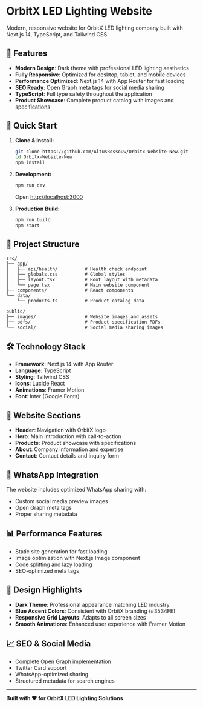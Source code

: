 # OrbitX LED Lighting Website

Modern, responsive website for OrbitX LED lighting company built with Next.js 14, TypeScript, and Tailwind CSS.

## 🌟 Features

- **Modern Design**: Dark theme with professional LED lighting aesthetics
- **Fully Responsive**: Optimized for desktop, tablet, and mobile devices
- **Performance Optimized**: Next.js 14 with App Router for fast loading
- **SEO Ready**: Open Graph meta tags for social media sharing
- **TypeScript**: Full type safety throughout the application
- **Product Showcase**: Complete product catalog with images and specifications

## 🚀 Quick Start

1. **Clone & Install:**
   ```bash
   git clone https://github.com/AltusRossouw/Orbitx-Website-New.git
   cd Orbitx-Website-New
   npm install
   ```

2. **Development:**
   ```bash
   npm run dev
   ```
   Open [http://localhost:3000](http://localhost:3000)

3. **Production Build:**
   ```bash
   npm run build
   npm start
   ```

## 📁 Project Structure

```
src/
├── app/
│   ├── api/health/          # Health check endpoint
│   ├── globals.css          # Global styles
│   ├── layout.tsx           # Root layout with metadata
│   └── page.tsx             # Main website component
├── components/              # React components
└── data/
    └── products.ts          # Product catalog data

public/
├── images/                  # Website images and assets
├── pdfs/                    # Product specification PDFs
└── social/                  # Social media sharing images
```

## 🛠 Technology Stack

- **Framework**: Next.js 14 with App Router
- **Language**: TypeScript
- **Styling**: Tailwind CSS
- **Icons**: Lucide React
- **Animations**: Framer Motion
- **Font**: Inter (Google Fonts)

## 📱 Website Sections

- **Header**: Navigation with OrbitX logo
- **Hero**: Main introduction with call-to-action
- **Products**: Product showcase with specifications
- **About**: Company information and expertise
- **Contact**: Contact details and inquiry form

## 🔗 WhatsApp Integration

The website includes optimized WhatsApp sharing with:
- Custom social media preview images
- Open Graph meta tags
- Proper sharing metadata

## 📊 Performance Features

- Static site generation for fast loading
- Image optimization with Next.js Image component
- Code splitting and lazy loading
- SEO-optimized meta tags

## 🎨 Design Highlights

- **Dark Theme**: Professional appearance matching LED industry
- **Blue Accent Colors**: Consistent with OrbitX branding (#3534FE)
- **Responsive Grid Layouts**: Adapts to all screen sizes
- **Smooth Animations**: Enhanced user experience with Framer Motion

## 📈 SEO & Social Media

- Complete Open Graph implementation
- Twitter Card support
- WhatsApp-optimized sharing
- Structured metadata for search engines

---

**Built with ❤️ for OrbitX LED Lighting Solutions**
